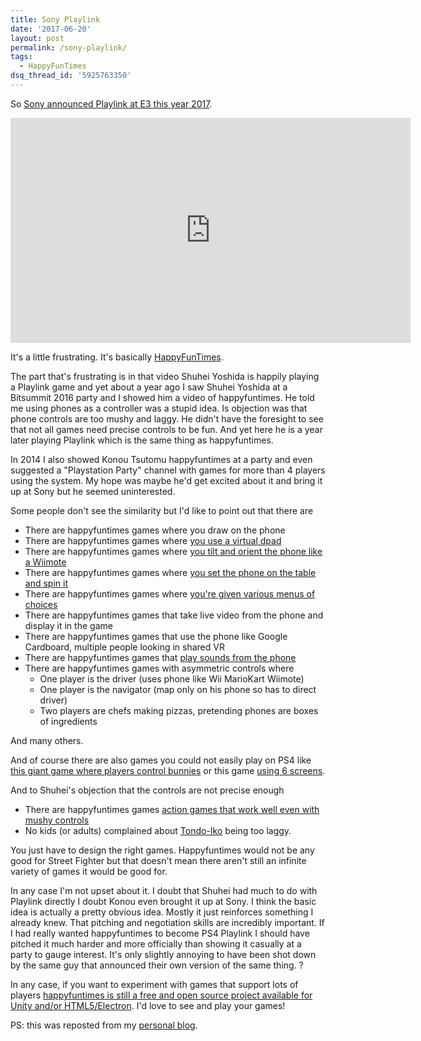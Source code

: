 ```yaml
---
title: Sony Playlink
date: '2017-06-20'
layout: post
permalink: /sony-playlink/
tags:
  - HappyFunTimes
dsq_thread_id: '5925763350'
---
```

So [Sony announced Playlink at E3 this year 2017](https://blog.us.playstation.com/2017/06/12/introducing-playlink-for-ps4/).

<div class="gman-border-bshadow" align="center"><iframe width="640" height="360" src="https://www.youtube.com/embed/rDAxfMpriAU" frameborder="0" allowfullscreen=""></iframe></div>

It's a little frustrating. It's basically [HappyFunTimes](http://docs.happyfuntimes.net).

The part that's frustrating is in that video Shuhei Yoshida is happily playing
a Playlink game and yet about a year ago I saw Shuhei Yoshida at a Bitsummit
2016 party and I showed him a video of happyfuntimes. He told me using phones
as a controller was a stupid idea. Is objection was that phone controls are too
mushy and laggy. He didn't have the foresight to see that not all games need
precise controls to be fun. And yet here he is a year later playing Playlink
which is the same thing as happyfuntimes.

In 2014 I also showed Konou Tsutomu happyfuntimes at a party and even suggested
a "Playstation Party" channel with games for more than 4 players using the
system. My hope was maybe he'd get excited about it and bring it up at Sony but
he seemed uninterested.

Some people don't see the similarity but I'd like to point out that there are

<ul><li>There are happyfuntimes games where you draw on the phone</li><li>There are happyfuntimes games where <a href="https://greggman.itch.io/boomboom">you use a virtual dpad</a></li><li>There are happyfuntimes games where <a href="https://greggman.itch.io/flutterby">you tilt and orient the phone like a Wiimote</a></li>
<li>There are happyfuntimes games where <a href="http://xander-underwhelm.com/projects/SavvyChopper">you set the phone on the table and spin it</a></li>
<li>There are happyfuntimes games where <a href="http://games.ucla.edu/game/nuclear-family/">you're given various menus of choices</a></li>
<li>There are happyfuntimes games that take live video from the phone and display it in the game</li>
<li>There are happyfuntimes games that use the phone like Google Cardboard, multiple people looking in shared VR</li>
<li>There are happyfuntimes games that <a href="https://greggman.itch.io/powpow">play sounds from the phone</a></li>
<li>There are happyfuntimes games with asymmetric controls where 
  <ul>
  <li>One player is the driver (uses phone like Wii MarioKart Wiimote)</li>
  <li>One player is the navigator (map only on his phone so has to direct driver)</li>
  <li>Two players are chefs making pizzas, pretending phones are boxes of ingredients</li>
  </ul>
</li>
</ul>

And many others.

And of course there are also games you could not easily play on PS4 like [this giant game where players control bunnies](https://www.youtube.com/watch?v=jEKlTBiN9Gc&) or this game [using 6 screens](https://greggman.github.io/hft-tonde-iko/).

And to Shuhei's objection that the controls are not precise enough

<ul>
  <li>There are happyfuntimes games <a href="https://www.youtube.com/watch?v=OjFLA6qAQrk">action games that work well even with mushy controls</a></li>
  <li>No kids (or adults) complained about <a href="https://www.youtube.com/watch?v=aFMNmKYE8KM">Tondo-Iko</a> being too laggy.</li>
</ul>

You just have to design the right games. Happyfuntimes would not be any good
for Street Fighter but that doesn't mean there aren't still an infinite variety
of games it would be good for.

In any case I'm not upset about it. I doubt that Shuhei had much to do with
Playlink directly I doubt Konou even brought it up at Sony. I think the basic
idea is actually a pretty obvious idea. Mostly it just reinforces something I
already knew. That pitching and negotiation skills are incredibly important. If
I had really wanted happyfuntimes to become PS4 Playlink I should have pitched
it much harder and more officially than showing it casually at a party to gauge
interest. It's only slightly annoying to have been shot down by the same guy
that announced their own version of the same thing. ?

In any case, if you want to experiment with games that support lots of players [happyfuntimes is still a free and open source project available for Unity and/or HTML5/Electron](http://docs.happyfuntimes.net). I'd love to see and play your games!

PS: this was reposted from my [personal blog](http://games.greggman.com).